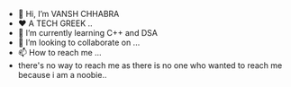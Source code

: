 - 👋 Hi, I’m VANSH CHHABRA
- ❤️ A TECH GREEK ..
- 🌱 I’m currently learning C++ and DSA
- 💞️ I’m looking to collaborate on ...
- 📫 How to reach me ...
-    there's no way to reach me as there is no one who wanted to reach me because i am a noobie..

<!---
vanshchhabra14x/vanshchhabra14x is a ✨ special ✨ repository because its `README.md` (this file) appears on your GitHub profile.
You can click the Preview link to take a look at your changes.
--->
